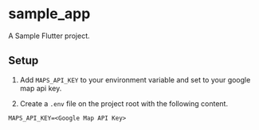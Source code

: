 # sample_app

A Sample Flutter project.

## Setup

1. Add ```MAPS_API_KEY``` to your environment variable and set to your google map api key.

2. Create a `.env` file on the project root with the following content.
```
MAPS_API_KEY=<Google Map API Key>
```
